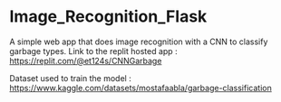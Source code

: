 # Image_Recognition_Flask
A simple web app that does image recognition with a CNN to classify garbage types.
Link to the replit hosted app : https://replit.com/@et124s/CNNGarbage

Dataset used to train the model : https://www.kaggle.com/datasets/mostafaabla/garbage-classification
